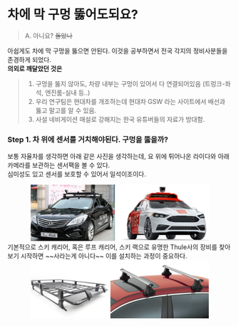 # 차에 막 구멍 뚫어도되요?
> A. 아니요? ~~돌았나~~

아쉽게도 차에 막 구멍을 뚫으면 안된다. 이것을 공부하면서 전국 각지의 정비사분들을 존경하게 되었다.   
__의외로 깨달았던 것은__
> 1. 구멍을 뚫지 않아도, 차량 내부는 구멍이 있어서 다 연결되어있음 (트렁크-좌석, 엔진룸-실내 등..)
> 2. 우리 연구팀은 현대차를 개조하는데 현대차 GSW 라는 사이트에서 배선과 뚫고 말고를 알 수 있음.
> 3. 사설 네비게이션 매설로 강해지는 한국 유튜버들의 자료가 방대함.

### Step 1. 차 위에 센서를 거치해야된다. 구멍을 뚫을까?
보통 자율차를 생각하면 아래 같은 사진을 생각하는데, 요 위에 튀어나온 라이다와 아래 카메라를 보관하는 센서팩을 볼 수 있다.   
심미성도 있고 센서를 보호할 수 있어서 일석이조이다.
<center><img src="media/typical_car2.png" width="400"></center>
기본적으로 스키 캐리어, 혹은 루프 캐리어, 스키 랙으로 유명한 Thule사의 장비를 찾아보기 시작하면 ~~사라는게 아니다~~   
이를 설치하는 과정이 중요하다.

<center><img src="media/roofRack.png" width="400"></center>

